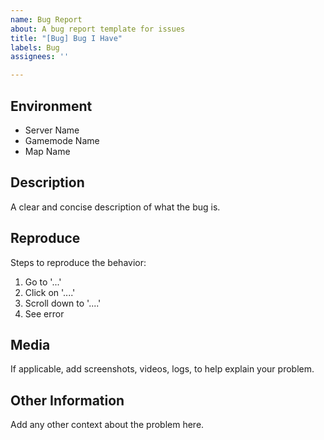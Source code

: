 ```yaml
---
name: Bug Report
about: A bug report template for issues
title: "[Bug] Bug I Have"
labels: Bug
assignees: ''

---
```


## Environment
 - Server Name
 - Gamemode Name
 - Map Name

## Description
A clear and concise description of what the bug is.

## Reproduce
Steps to reproduce the behavior:
1. Go to '...'
2. Click on '....'
3. Scroll down to '....'
4. See error

## Media
If applicable, add screenshots, videos, logs, to help explain your problem.

## Other Information
Add any other context about the problem here.

